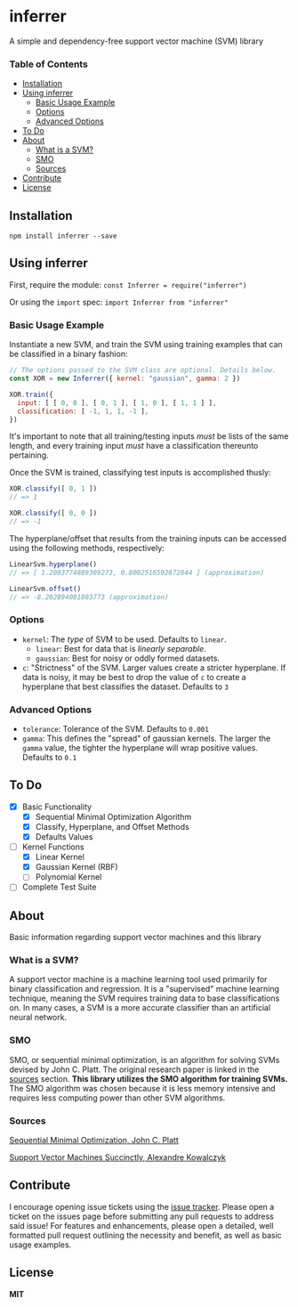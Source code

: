 # inferrer
A simple and dependency-free support vector machine (SVM) library

### Table of Contents
- [Installation](#installation)
- [Using inferrer](#using-inferrer)
  - [Basic Usage Example](#basic-usage-example)
  - [Options](#options)
  - [Advanced Options](#advanced-options)
- [To Do](#to-do)
- [About](#about)
  - [What is a SVM?](#what-is-a-svm)
  - [SMO](#smo)
  - [Sources](#sources)
- [Contribute](#contribute)
- [License](#license)

## Installation
`npm install inferrer --save`

## Using inferrer
First, require the module:
`const Inferrer = require("inferrer")`

Or using the `import` spec:
`import Inferrer from "inferrer"`

### Basic Usage Example
Instantiate a new SVM, and train the SVM using training examples that can be classified in a binary fashion:
```javascript
// The options passed to the SVM class are optional. Details below.
const XOR = new Inferrer({ kernel: "gaussian", gamma: 2 })

XOR.train({
  input: [ [ 0, 0 ], [ 0, 1 ], [ 1, 0 ], [ 1, 1 ] ],
  classification: [ -1, 1, 1, -1 ],
})
```

It's important to note that all training/testing inputs _must_ be lists of the same length, and every training input _must_ have a classification thereunto pertaining.

Once the SVM is trained, classifying test inputs is accomplished thusly:
```javascript
XOR.classify([ 0, 1 ])
// => 1
```
```javascript
XOR.classify([ 0, 0 ])
// => -1
```

The hyperplane/offset that results from the training inputs can be accessed using the following methods, respectively:
```javascript
LinearSvm.hyperplane()
// => [ 1.2003774889309273, 0.8002516592872844 ] (approximation)
```
```javascript
LinearSvm.offset()
// => -8.202894081803773 (approximation)
```

### Options
- `kernel`: The _type_ of SVM to be used. Defaults to `linear`.
  - `linear`: Best for data that is _linearly separable_.
  - `gaussian`: Best for noisy or oddly formed datasets.
- `c`: "Strictness" of the SVM. Larger values create a stricter hyperplane. If data is noisy, it may be best to drop the value of `c` to create a hyperplane that best classifies the dataset. Defaults to `3`

### Advanced Options
- `tolerance`: Tolerance of the SVM. Defaults to `0.001`
- `gamma`: This defines the "spread" of gaussian kernels. The larger the `gamma` value, the tighter the hyperplane will wrap positive values. Defaults to `0.1`


## To Do
- [x] Basic Functionality
  - [x] Sequential Minimal Optimization Algorithm
  - [x] Classify, Hyperplane, and Offset Methods
  - [x] Defaults Values
- [ ] Kernel Functions
  - [x] Linear Kernel
  - [x] Gaussian Kernel (RBF)
  - [ ] Polynomial Kernel
- [ ] Complete Test Suite

## About
Basic information regarding support vector machines and this library

### What is a SVM?
A support vector machine is a machine learning tool used primarily for binary classification and regression. It is a "supervised" machine learning technique, meaning the SVM requires training data to base classifications on. In many cases, a SVM is a more accurate classifier than an artificial neural network.

### SMO
SMO, or sequential minimal optimization, is an algorithm for solving SVMs devised by John C. Platt. The original research paper is linked in the [sources](#sources) section. __This library utilizes the SMO algorithm for training SVMs.__ The SMO algorithm was chosen because it is less memory intensive and requires less computing power than other SVM algorithms.

### Sources
[Sequential Minimal Optimization, John C. Platt](https://www.microsoft.com/en-us/research/wp-content/uploads/2016/02/tr-98-14.pdf)

[Support Vector Machines Succinctly, Alexandre Kowalczyk](https://www.svm-tutorial.com/2017/10/support-vector-machines-succinctly-released/)

## Contribute
I encourage opening issue tickets using the [issue tracker](https://github.com/cmoncur/inferrer/issues). Please open a ticket on the issues page before submitting any pull requests to address said issue! For features and enhancements, please open a detailed, well formatted pull request outlining the necessity and benefit, as well as basic usage examples.

## License
**MIT**
